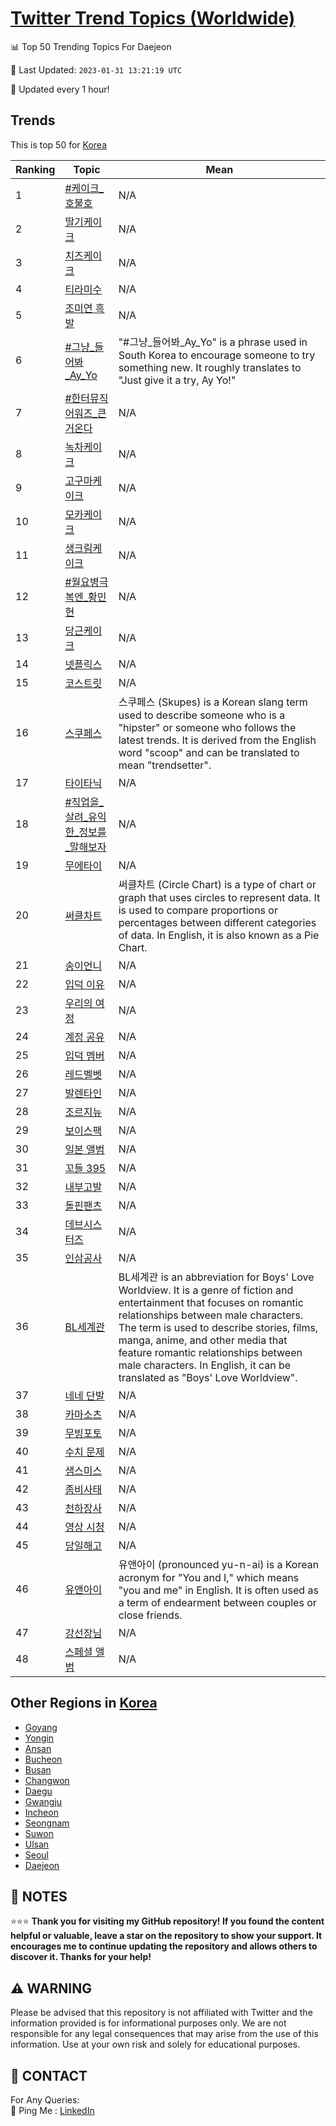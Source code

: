 [Twitter Trend Topics (Worldwide)](https://github.com/ErcinDedeoglu/Twitter-Trend-Topics)
==========


📊 Top 50 Trending Topics For Daejeon

📆 Last Updated: `2023-01-31 13:21:19 UTC`

🔧 Updated every 1 hour!


## Trends

This is top 50 for [Korea](</Korea>)

| Ranking | Topic | Mean |
| ------- | ------------ | ------------ |
| 1 | [#케이크_호불호](http://twitter.com/search?q=%23%ec%bc%80%ec%9d%b4%ed%81%ac_%ed%98%b8%eb%b6%88%ed%98%b8) | N/A |
| 2 | [딸기케이크](http://twitter.com/search?q=%eb%94%b8%ea%b8%b0%ec%bc%80%ec%9d%b4%ed%81%ac) | N/A |
| 3 | [치즈케이크](http://twitter.com/search?q=%ec%b9%98%ec%a6%88%ec%bc%80%ec%9d%b4%ed%81%ac) | N/A |
| 4 | [티라미수](http://twitter.com/search?q=%ed%8b%b0%eb%9d%bc%eb%af%b8%ec%88%98) | N/A |
| 5 | [조미연 흑발](http://twitter.com/search?q=%ec%a1%b0%eb%af%b8%ec%97%b0+%ed%9d%91%eb%b0%9c) | N/A |
| 6 | [#그냥_들어봐_Ay_Yo](http://twitter.com/search?q=%23%ea%b7%b8%eb%83%a5_%eb%93%a4%ec%96%b4%eb%b4%90_Ay_Yo) | "#그냥_들어봐_Ay_Yo" is a phrase used in South Korea to encourage someone to try something new. It roughly translates to "Just give it a try, Ay Yo!" |
| 7 | [#한터뮤직어워즈_큰거온다](http://twitter.com/search?q=%23%ed%95%9c%ed%84%b0%eb%ae%a4%ec%a7%81%ec%96%b4%ec%9b%8c%ec%a6%88_%ed%81%b0%ea%b1%b0%ec%98%a8%eb%8b%a4) | N/A |
| 8 | [녹차케이크](http://twitter.com/search?q=%eb%85%b9%ec%b0%a8%ec%bc%80%ec%9d%b4%ed%81%ac) | N/A |
| 9 | [고구마케이크](http://twitter.com/search?q=%ea%b3%a0%ea%b5%ac%eb%a7%88%ec%bc%80%ec%9d%b4%ed%81%ac) | N/A |
| 10 | [모카케이크](http://twitter.com/search?q=%eb%aa%a8%ec%b9%b4%ec%bc%80%ec%9d%b4%ed%81%ac) | N/A |
| 11 | [생크림케이크](http://twitter.com/search?q=%ec%83%9d%ed%81%ac%eb%a6%bc%ec%bc%80%ec%9d%b4%ed%81%ac) | N/A |
| 12 | [#월요병극복엔_황민현](http://twitter.com/search?q=%23%ec%9b%94%ec%9a%94%eb%b3%91%ea%b7%b9%eb%b3%b5%ec%97%94_%ed%99%a9%eb%af%bc%ed%98%84) | N/A |
| 13 | [당근케이크](http://twitter.com/search?q=%eb%8b%b9%ea%b7%bc%ec%bc%80%ec%9d%b4%ed%81%ac) | N/A |
| 14 | [넷플릭스](http://twitter.com/search?q=%eb%84%b7%ed%94%8c%eb%a6%ad%ec%8a%a4) | N/A |
| 15 | [코스트릿](http://twitter.com/search?q=%ec%bd%94%ec%8a%a4%ed%8a%b8%eb%a6%bf) | N/A |
| 16 | [스쿠페스](http://twitter.com/search?q=%ec%8a%a4%ec%bf%a0%ed%8e%98%ec%8a%a4) | 스쿠페스 (Skupes) is a Korean slang term used to describe someone who is a "hipster" or someone who follows the latest trends. It is derived from the English word "scoop" and can be translated to mean "trendsetter". |
| 17 | [타이타닉](http://twitter.com/search?q=%ed%83%80%ec%9d%b4%ed%83%80%eb%8b%89) | N/A |
| 18 | [#직업을_살려_유익한_정보를_말해보자](http://twitter.com/search?q=%23%ec%a7%81%ec%97%85%ec%9d%84_%ec%82%b4%eb%a0%a4_%ec%9c%a0%ec%9d%b5%ed%95%9c_%ec%a0%95%eb%b3%b4%eb%a5%bc_%eb%a7%90%ed%95%b4%eb%b3%b4%ec%9e%90) | N/A |
| 19 | [무에타이](http://twitter.com/search?q=%eb%ac%b4%ec%97%90%ed%83%80%ec%9d%b4) | N/A |
| 20 | [써클차트](http://twitter.com/search?q=%ec%8d%a8%ed%81%b4%ec%b0%a8%ed%8a%b8) | 써클차트 (Circle Chart) is a type of chart or graph that uses circles to represent data. It is used to compare proportions or percentages between different categories of data. In English, it is also known as a Pie Chart. |
| 21 | [송이언니](http://twitter.com/search?q=%ec%86%a1%ec%9d%b4%ec%96%b8%eb%8b%88) | N/A |
| 22 | [입덕 이유](http://twitter.com/search?q=%ec%9e%85%eb%8d%95+%ec%9d%b4%ec%9c%a0) | N/A |
| 23 | [우리의 여정](http://twitter.com/search?q=%ec%9a%b0%eb%a6%ac%ec%9d%98+%ec%97%ac%ec%a0%95) | N/A |
| 24 | [계정 공유](http://twitter.com/search?q=%ea%b3%84%ec%a0%95+%ea%b3%b5%ec%9c%a0) | N/A |
| 25 | [입덕 멤버](http://twitter.com/search?q=%ec%9e%85%eb%8d%95+%eb%a9%a4%eb%b2%84) | N/A |
| 26 | [레드벨벳](http://twitter.com/search?q=%eb%a0%88%eb%93%9c%eb%b2%a8%eb%b2%b3) | N/A |
| 27 | [발렌타인](http://twitter.com/search?q=%eb%b0%9c%eb%a0%8c%ed%83%80%ec%9d%b8) | N/A |
| 28 | [조르지뉴](http://twitter.com/search?q=%ec%a1%b0%eb%a5%b4%ec%a7%80%eb%89%b4) | N/A |
| 29 | [보이스팩](http://twitter.com/search?q=%eb%b3%b4%ec%9d%b4%ec%8a%a4%ed%8c%a9) | N/A |
| 30 | [일본 앨범](http://twitter.com/search?q=%ec%9d%bc%eb%b3%b8+%ec%95%a8%eb%b2%94) | N/A |
| 31 | [꼬들 395](http://twitter.com/search?q=%ea%bc%ac%eb%93%a4+395) | N/A |
| 32 | [내부고발](http://twitter.com/search?q=%eb%82%b4%eb%b6%80%ea%b3%a0%eb%b0%9c) | N/A |
| 33 | [돌핀팬츠](http://twitter.com/search?q=%eb%8f%8c%ed%95%80%ed%8c%ac%ec%b8%a0) | N/A |
| 34 | [데브시스터즈](http://twitter.com/search?q=%eb%8d%b0%eb%b8%8c%ec%8b%9c%ec%8a%a4%ed%84%b0%ec%a6%88) | N/A |
| 35 | [인삼공사](http://twitter.com/search?q=%ec%9d%b8%ec%82%bc%ea%b3%b5%ec%82%ac) | N/A |
| 36 | [BL세계관](http://twitter.com/search?q=BL%ec%84%b8%ea%b3%84%ea%b4%80) | BL세계관 is an abbreviation for Boys' Love Worldview. It is a genre of fiction and entertainment that focuses on romantic relationships between male characters. The term is used to describe stories, films, manga, anime, and other media that feature romantic relationships between male characters. In English, it can be translated as "Boys' Love Worldview". |
| 37 | [네네 단발](http://twitter.com/search?q=%eb%84%a4%eb%84%a4+%eb%8b%a8%eb%b0%9c) | N/A |
| 38 | [카마소츠](http://twitter.com/search?q=%ec%b9%b4%eb%a7%88%ec%86%8c%ec%b8%a0) | N/A |
| 39 | [무빙포토](http://twitter.com/search?q=%eb%ac%b4%eb%b9%99%ed%8f%ac%ed%86%a0) | N/A |
| 40 | [수치 문제](http://twitter.com/search?q=%ec%88%98%ec%b9%98+%eb%ac%b8%ec%a0%9c) | N/A |
| 41 | [샘스미스](http://twitter.com/search?q=%ec%83%98%ec%8a%a4%eb%af%b8%ec%8a%a4) | N/A |
| 42 | [좀비사태](http://twitter.com/search?q=%ec%a2%80%eb%b9%84%ec%82%ac%ed%83%9c) | N/A |
| 43 | [천하장사](http://twitter.com/search?q=%ec%b2%9c%ed%95%98%ec%9e%a5%ec%82%ac) | N/A |
| 44 | [영상 시청](http://twitter.com/search?q=%ec%98%81%ec%83%81+%ec%8b%9c%ec%b2%ad) | N/A |
| 45 | [당일해고](http://twitter.com/search?q=%eb%8b%b9%ec%9d%bc%ed%95%b4%ea%b3%a0) | N/A |
| 46 | [유앤아이](http://twitter.com/search?q=%ec%9c%a0%ec%95%a4%ec%95%84%ec%9d%b4) | 유앤아이 (pronounced yu-n-ai) is a Korean acronym for "You and I," which means "you and me" in English. It is often used as a term of endearment between couples or close friends. |
| 47 | [강선장님](http://twitter.com/search?q=%ea%b0%95%ec%84%a0%ec%9e%a5%eb%8b%98) | N/A |
| 48 | [스페셜 앨범](http://twitter.com/search?q=%ec%8a%a4%ed%8e%98%ec%85%9c+%ec%95%a8%eb%b2%94) | N/A |



## Other Regions in [Korea](</Korea>)

* [Goyang](</Korea/Goyang.md>)
* [Yongin](</Korea/Yongin.md>)
* [Ansan](</Korea/Ansan.md>)
* [Bucheon](</Korea/Bucheon.md>)
* [Busan](</Korea/Busan.md>)
* [Changwon](</Korea/Changwon.md>)
* [Daegu](</Korea/Daegu.md>)
* [Gwangju](</Korea/Gwangju.md>)
* [Incheon](</Korea/Incheon.md>)
* [Seongnam](</Korea/Seongnam.md>)
* [Suwon](</Korea/Suwon.md>)
* [Ulsan](</Korea/Ulsan.md>)
* [Seoul](</Korea/Seoul.md>)
* [Daejeon](</Korea/Daejeon.md>)



## 📝 NOTES

⭐⭐⭐ **Thank you for visiting my GitHub repository! If you found the content helpful or valuable, leave a star on the repository to show your support. It encourages me to continue updating the repository and allows others to discover it. Thanks for your help!**


## ⚠️ WARNING

Please be advised that this repository is not affiliated with Twitter and the information provided is for informational purposes only. We are not responsible for any legal consequences that may arise from the use of this information. Use at your own risk and solely for educational purposes.


## 📨 CONTACT

 For Any Queries:  
            🏓 Ping Me : [LinkedIn](https://www.linkedin.com/in/ercindedeoglu/)
